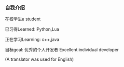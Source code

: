 ### 自我介绍

在校学生a student

已习得Learned:
Python,Lua

正在学习Learning:
c++,java

目标goal:
优秀的个人开发者
Excellent individual developer

(A translator was used for English)
